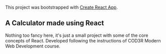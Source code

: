 This project was bootstrapped with [Create React App](https://github.com/facebook/create-react-app).

## A Calculator made using React

Nothing too fancy here, it's just a small project with some of the core concepts of React. 
Developed following the instructions of COD3R Modern Web Development course. 
